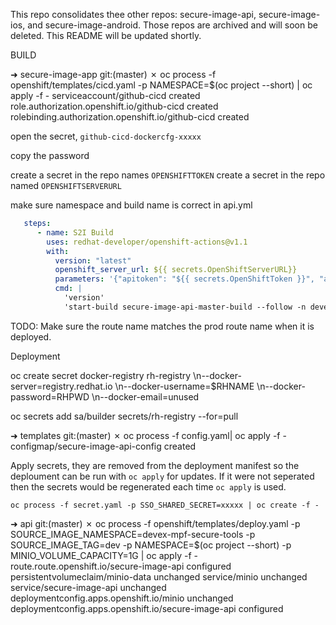 This repo consolidates thee other repos: secure-image-api, secure-image-ios, and secure-image-android. Those repos are archived and will soon be deleted. This README will be updated shortly.

BUILD

➜  secure-image-app git:(master) ✗ oc process -f openshift/templates/cicd.yaml -p NAMESPACE=$(oc project --short) | oc apply -f -  serviceaccount/github-cicd created
role.authorization.openshift.io/github-cicd created
rolebinding.authorization.openshift.io/github-cicd created

open the secret, `github-cicd-dockercfg-xxxxx`

copy the password

create a secret in the repo names `OPENSHIFTTOKEN`
create a secret in the repo named `OPENSHIFTSERVERURL`

make sure namespace and build name is correct in api.yml

```yaml
   steps:
      - name: S2I Build
        uses: redhat-developer/openshift-actions@v1.1
        with:
          version: "latest"
          openshift_server_url: ${{ secrets.OpenShiftServerURL}}
          parameters: '{"apitoken": "${{ secrets.OpenShiftToken }}", "acceptUntrustedCerts": "true"}'
          cmd: |
            'version'
            'start-build secure-image-api-master-build --follow -n devex-mpf-secure-tools'
```

TODO: Make sure the route name matches the prod route name when it is deployed.


Deployment

oc create secret docker-registry rh-registry \\n--docker-server=registry.redhat.io \\n--docker-username=$RHNAME \\n--docker-password=RHPWD \\n--docker-email=unused

oc secrets add sa/builder secrets/rh-registry  --for=pull

➜  templates git:(master) ✗ oc process -f config.yaml| oc apply -f -
configmap/secure-image-api-config created


Apply secrets, they are removed from the deployment manifest so the deploument can be run with `oc apply` for updates. If it were not seperated then the secrets would be regenerated each time `oc apply` is used.

```console
oc process -f secret.yaml -p SSO_SHARED_SECRET=xxxxx | oc create -f -
```


➜  api git:(master) ✗ oc process -f openshift/templates/deploy.yaml -p SOURCE_IMAGE_NAMESPACE=devex-mpf-secure-tools -p SOURCE_IMAGE_TAG=dev -p NAMESPACE=$(oc project --short) -p MINIO_VOLUME_CAPACITY=1G | oc apply -f -
route.route.openshift.io/secure-image-api configured
persistentvolumeclaim/minio-data unchanged
service/minio unchanged
service/secure-image-api unchanged
deploymentconfig.apps.openshift.io/minio unchanged
deploymentconfig.apps.openshift.io/secure-image-api configured